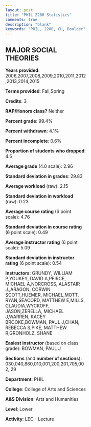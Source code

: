 ```yaml
---
layout: post
title: "PHIL 2200 Statistics"
comments: true
description: "blank"
keywords: "PHIL, 2200, CU, Boulder"
--- 
```

<head>
<script src="https://ajax.googleapis.com/ajax/libs/jquery/2.1.3/jquery.min.js"></script>
<script src="https://dl.dropboxusercontent.com/s/pc42nxpaw1ea4o9/highcharts.js?dl=0"></script>
<!-- <script src="../assets/js/highcharts.js"></script> -->
<style type="text/css">@font-face {
	font-family: "Bebas Neue";
	src: url(https://www.filehosting.org/file/details/544349/BebasNeue%20Regular.otf) format("opentype");
	}
	h1.Bebas { 
		font-family: "Bebas Neue", Verdana, Tahoma;
	}
</style>
</head>
<body>
	<div id="container" style="float: right; width: 45%; height: 88%; margin-left: 2.5%; margin-right: 2.5%;"></div>
	<script language="JavaScript">
		$(document).ready(function() {
		var chart = {type: 'column'};
		var title = {text: 'Grade Distribution'};
		var xAxis = {categories: ['A','B','C','D','F'],crosshair: true};
		var yAxis = {min: 0,title: {text: 'Percentage'}};
		var tooltip = {headerFormat: '<center><b><span style="font-size:20px">{point.key}</span></b></center>',
		               pointFormat: '<td style="padding:0"><b>{point.y:.1f}%</b></td>',
		               footerFormat: '</table>',shared: true,useHTML: true};
		var plotOptions = {column: {pointPadding: 0.0,borderWidth: 0}};  
		var credits = {enabled: false};var series= [{name: 'Percent',data: [31.67,44.6,15.42,3.8,4.51,]}];
		var json = {};
		json.chart = chart;
		json.title = title;
		json.tooltip = tooltip;
		json.xAxis = xAxis;
		json.yAxis = yAxis;  
		json.series = series;
		json.plotOptions = plotOptions;  
		json.credits = credits;
		$('#container').highcharts(json);
	});
	</script>
</body>
			   
## MAJOR SOCIAL THEORIES

**Years provided**: 2006,2007,2008,2009,2010,2011,2012,2013,2014,2015

**Terms provided**: Fall,Spring

**Credits**: 3

**RAP/Honors class?** Neither

**Percent grade**: 99.4%

**Percent withdrawn**: 4.1%

**Percent incomplete**: 0.6%

**Proportion of students who dropped**: 4.5

**Average grade** (4.0 scale): 2.96

**Standard deviation in grades**: 29.83

**Average workload** (raw): 2.15

**Standard deviation in workload** (raw): 0.23

**Average course rating** (6 point scale): 4.76

**Standard deviation in course rating** (6 point scale): 0.49

**Average instructor rating** (6 point scale): 5.09

**Standard deviation in instructor rating** (6 point scale): 0.54

**Instructors**: GRUNDY, WILLIAM P,YOUKEY, DAVID A,PEIRCE, MICHAEL A,NORCROSS, ALASTAIR J.,ARAGON, CORWIN SCOTT,HUEMER, MICHAEL,MOTT, RYAN,SEACORD, MATTHEW E,MILLS, CLAUDIA,WYCKOFF, JASON,ZERELLA, MICHAEL J,WARREN, KACEY BROOKE,BOWMAN, PAUL J,CHAN, REBECCA S,PIKE, MATTHEW R,GRONHOLZ, SHANE

**Easiest instructor** (based on class grade): BOWMAN, PAUL J

**Sections** (and **number of sections**): 030,040,880,010,001,200,201,705,002, 29

**Department**: PHIL

**College**: College of Arts and Sciences

**A&S Division**: Arts and Humanities

**Level**: Lower

**Activity**: LEC - Lecture